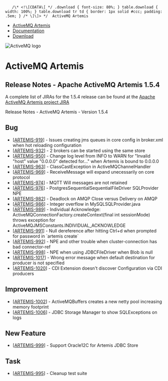        /\* <!\[CDATA\[ */ .download { font-size: 80%; } table.download { width: 100%; } table.download tr td { border: 1px solid #ccc; padding: .5em; } /* \]\]> */  ActiveMQ Artemis

*   [ActiveMQ Artemis](index.html)
*   [Documentation](docs.md)
*   [Download](OverviewOverview/Overview/download.md)

![ActiveMQ logo](/images/activemq-logo.png)

ActiveMQ Artemis
================

Release Notes - Apache ActiveMQ Artemis 1.5.4
---------------------------------------------

A complete list of JIRAs for the 1.5.4 release can be found at the [Apache ActiveMQ Artemis project JIRA](https://issues.apache.org/jira/secure/ReleaseNote.jspa?projectId=12315920&version=12339158")

Release Notes - ActiveMQ Artemis - Version 1.5.4

Bug
---

*   \[[ARTEMIS-919](https://issues.apache.org/jira/browse/ARTEMIS-919)\] \- Issues creating jms queues in core config in broker.xml when hot reloading configuration
*   \[[ARTEMIS-932](https://issues.apache.org/jira/browse/ARTEMIS-932)\] \- 2 brokers can be started using the same store
*   \[[ARTEMIS-950](https://issues.apache.org/jira/browse/ARTEMIS-950)\] \- Change log level from INFO to WARN for "Invalid "host" value "0.0.0.0" detected for..." when Artemis is bound to 0.0.0.0
*   \[[ARTEMIS-963](https://issues.apache.org/jira/browse/ARTEMIS-963)\] \- ClassCastException in ActiveMQChannelHandler
*   \[[ARTEMIS-969](https://issues.apache.org/jira/browse/ARTEMIS-969)\] \- ReceiveMessage will expand unecessarily on core protocol
*   \[[ARTEMIS-974](https://issues.apache.org/jira/browse/ARTEMIS-974)\] \- MQTT Will messages are not retained
*   \[[ARTEMIS-976](https://issues.apache.org/jira/browse/ARTEMIS-976)\] \- PostgresSequentialSequentialFileDriver SQLProvider NPE
*   \[[ARTEMIS-982](https://issues.apache.org/jira/browse/ARTEMIS-982)\] \- Deadlock on AMQP Close versus Delivery on AMQP
*   \[[ARTEMIS-986](https://issues.apache.org/jira/browse/ARTEMIS-986)\] \- Integer overflow in MySQLSQLProvider.java
*   \[[ARTEMIS-989](https://issues.apache.org/jira/browse/ARTEMIS-989)\] \- Individual Acknowledge: ActiveMQConnectionFactory.createContext(final int sessionMode) throws exception for ActiveMQJMSConstants.INDIVIDUAL_ACKNOWLEDGE
*   \[[ARTEMIS-991](https://issues.apache.org/jira/browse/ARTEMIS-991)\] \- Null dereference after hitting Ctrl+d when prompted for password in \`artemis create\`
*   \[[ARTEMIS-992](https://issues.apache.org/jira/browse/ARTEMIS-992)\] \- NPE and other trouble when cluster-connection has bad connector-ref
*   \[[ARTEMIS-998](https://issues.apache.org/jira/browse/ARTEMIS-998)\] \- NPE when using JDBCFileDriver when Blob is null
*   \[[ARTEMIS-1017](https://issues.apache.org/jira/browse/ARTEMIS-1017)\] \- Wrong error message when default destination for producer is not specified
*   \[[ARTEMIS-1020](https://issues.apache.org/jira/browse/ARTEMIS-1020)\] \- CDI Extension doesn't discover Configuration via CDI producers

Improvement
-----------

*   \[[ARTEMIS-1002](https://issues.apache.org/jira/browse/ARTEMIS-1002)\] \- ActiveMQBuffers creates a new netty pool increasing memory footprint
*   \[[ARTEMIS-1006](https://issues.apache.org/jira/browse/ARTEMIS-1006)\] \- JDBC Storage Manager to show SQLExceptions on logs

New Feature
-----------

*   \[[ARTEMIS-999](https://issues.apache.org/jira/browse/ARTEMIS-999)\] \- Support Oracle12C for Artemis JDBC Store

Task
----

*   \[[ARTEMIS-995](https://issues.apache.org/jira/browse/ARTEMIS-995)\] \- Cleanup test suite